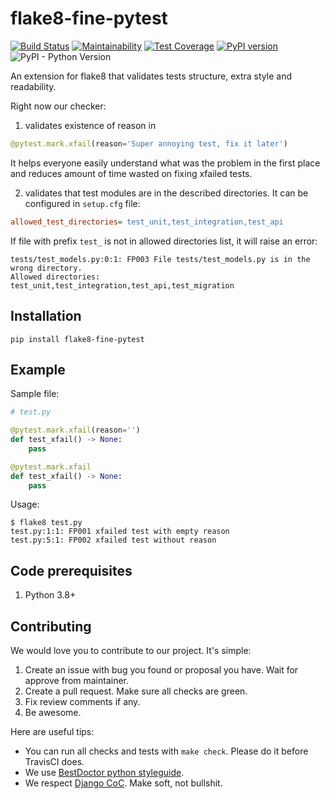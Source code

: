 # flake8-fine-pytest

[![Build Status](https://travis-ci.org/best-doctor/flake8-fine-pytest.svg?branch=master)](https://travis-ci.org/best-doctor/flake8-fine-pytest)
[![Maintainability](https://api.codeclimate.com/v1/badges/ea5c318a4508b00d7be2/maintainability)](https://codeclimate.com/github/best-doctor/flake8-fine-pytest/maintainability)
[![Test Coverage](https://api.codeclimate.com/v1/badges/ea5c318a4508b00d7be2/test_coverage)](https://codeclimate.com/github/best-doctor/flake8-fine-pytest/test_coverage)
[![PyPI version](https://badge.fury.io/py/flake8-fine-pytest.svg)](https://badge.fury.io/py/flake8-fine-pytest)
![PyPI - Python Version](https://img.shields.io/pypi/pyversions/flake8-fine-pytest)

An extension for flake8 that validates tests structure, extra style and readability.

Right now our checker:
1) validates existence of reason in

```python
@pytest.mark.xfail(reason='Super annoying test, fix it later')
```

It helps everyone easily understand what was the problem in the first place
and reduces amount of time wasted on fixing xfailed tests.

2) validates that test modules are in the described directories. It can be configured
in `setup.cfg` file:

  ```cfg
  allowed_test_directories= test_unit,test_integration,test_api
  ```

If file with prefix `test_` is not in allowed directories list, it will raise
an error:

```shell
tests/test_models.py:0:1: FP003 File tests/test_models.py is in the wrong directory.
Allowed directories: test_unit,test_integration,test_api,test_migration
```

## Installation

```terminal
pip install flake8-fine-pytest
```

## Example

Sample file:

```python
# test.py

@pytest.mark.xfail(reason='')
def test_xfail() -> None:
    pass

@pytest.mark.xfail
def test_xfail() -> None:
    pass
```

Usage:

```terminal
$ flake8 test.py
test.py:1:1: FP001 xfailed test with empty reason
test.py:5:1: FP002 xfailed test without reason
```
  
## Code prerequisites

1. Python 3.8+

## Contributing

We would love you to contribute to our project. It's simple:

1. Create an issue with bug you found or proposal you have.
   Wait for approve from maintainer.
1. Create a pull request. Make sure all checks are green.
1. Fix review comments if any.
1. Be awesome.

Here are useful tips:

- You can run all checks and tests with `make check`.
  Please do it before TravisCI does.
- We use [BestDoctor python styleguide](https://github.com/best-doctor/guides/blob/master/guides/en/python_styleguide.md).
- We respect [Django CoC](https://www.djangoproject.com/conduct/).
  Make soft, not bullshit.
